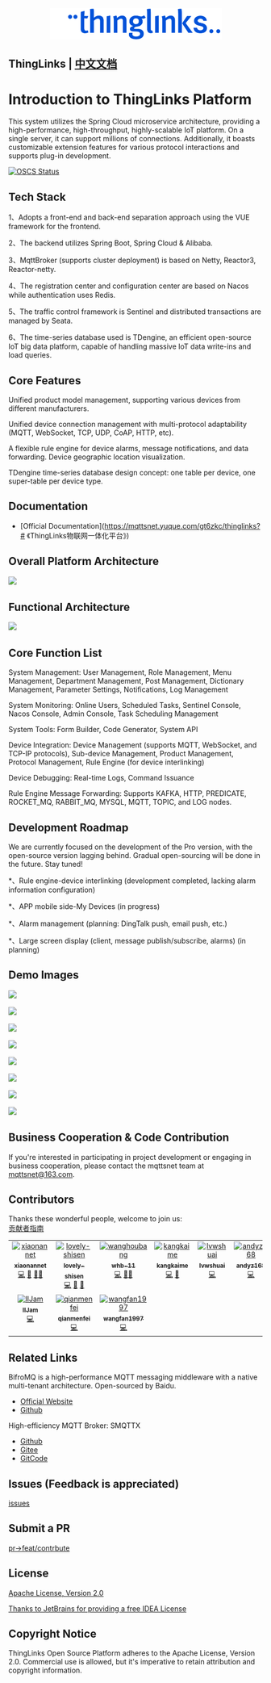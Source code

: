 <div align="center">

[![MQTTSNET Logo](./doc/imgs/logo.png)](http://www.mqttsnet.com)

</div>

## ThingLinks | [中文文档](README.zh_CN.md)

# Introduction to ThingLinks Platform

This system utilizes the Spring Cloud microservice architecture, providing a high-performance, high-throughput, highly-scalable IoT platform. On a single server, it can support millions of connections. Additionally, it boasts customizable extension features for various protocol interactions and supports plug-in development.



[![OSCS Status](https://www.oscs1024.com/platform/badge/mqttsnet/thinglinks.svg?size=small)](https://www.oscs1024.com/project/mqttsnet/thinglinks?ref=badge_small)

## Tech Stack

1、Adopts a front-end and back-end separation approach using the VUE framework for the frontend.

2、The backend utilizes Spring Boot, Spring Cloud & Alibaba.

3、MqttBroker (supports cluster deployment) is based on Netty, Reactor3, Reactor-netty.

4、The registration center and configuration center are based on Nacos while authentication uses Redis.

5、The traffic control framework is Sentinel and distributed transactions are managed by Seata.

6、The time-series database used is TDengine, an efficient open-source IoT big data platform, capable of handling massive IoT data write-ins and load queries.


## Core Features

Unified product model management, supporting various devices from different manufacturers.

Unified device connection management with multi-protocol adaptability (MQTT, WebSocket, TCP, UDP, CoAP, HTTP, etc).

A flexible rule engine for device alarms, message notifications, and data forwarding.
Device geographic location visualization.

TDengine time-series database design concept: one table per device, one super-table per device type.

## Documentation

- [Official Documentation](https://mqttsnet.yuque.com/gt6zkc/thinglinks?# 《ThingLinks物联网一体化平台》)

## Overall Platform Architecture

![](doc/imgs/overallArchitecture.png)

## Functional Architecture

![](doc/imgs/functionalArchitecture.png)

## Core Function List

System Management: User Management, Role Management, Menu Management, Department Management, Post Management, Dictionary Management, Parameter Settings, Notifications, Log Management

System Monitoring: Online Users, Scheduled Tasks, Sentinel Console, Nacos Console, Admin Console, Task Scheduling Management

System Tools: Form Builder, Code Generator, System API

Device Integration: Device Management (supports MQTT, WebSocket, and TCP-IP protocols), Sub-device Management, Product Management, Protocol Management, Rule Engine (for device interlinking)

Device Debugging: Real-time Logs, Command Issuance

Rule Engine Message Forwarding: Supports KAFKA, HTTP, PREDICATE, ROCKET_MQ, RABBIT_MQ, MYSQL, MQTT, TOPIC, and LOG nodes.


## Development Roadmap

We are currently focused on the development of the Pro version, with the open-source version lagging behind. Gradual open-sourcing will be done in the future. Stay tuned!

*、Rule engine-device interlinking (development completed, lacking alarm information configuration)

*、APP mobile side-My Devices (in progress)

*、Alarm management (planning: DingTalk push, email push, etc.)

*、Large screen display (client, message publish/subscribe, alarms) (in planning)

## Demo Images

![](doc/imgs/deviceIntegration/img.png)

![](doc/imgs/deviceIntegration/img_0.png)

![](doc/imgs/deviceIntegration/img_1.png)

![](doc/imgs/deviceIntegration/img_2.png)

![](doc/imgs/deviceIntegration/img_3.png)

![](doc/imgs/deviceIntegration/img_4.png)

![](doc/imgs/deviceIntegration/img_5.png)

![](doc/imgs/deviceIntegration/img_6.png)

## Business Cooperation & Code Contribution

If you're interested in participating in project development or engaging in business cooperation, please contact the mqttsnet team at mqttsnet@163.com.

## Contributors

Thanks these wonderful people, welcome to join us:   
[贡献者指南](CONTRIBUTING.md)

<!-- ALL-CONTRIBUTORS-LIST:START - Do not remove or modify this section -->
<!-- prettier-ignore-start -->
<!-- markdownlint-disable -->
<table>
  <tbody>
    <tr>
      <td align="center" valign="top" width="14.28%"><a href="https://github.com/xiaonannet"><img src="https://avatars.githubusercontent.com/u/57425893?s=400&u=7e19afcd215072e56e0168c6717342456b174b68&v=4" width="100px;" alt="xiaonannet"/><br /><sub><b>xiaonannet</b></sub></a><br /><a href="https://github.com/mqttsnet/thinglinks/commits?author=xiaonannet" title="Code">💻</a> <a href="https://github.com/mqttsnet/thinglinks/commits?author=xiaonannet" title="Documentation">📖</a> <a href="#xiaonannet" title="Design">🎨</a><a href="https://github.com/mqttsnet/thinglinks/commits?author=lvwshuai" title="Bug reports">🐛</a></td>
      <td align="center" valign="top" width="14.28%"><a href="https://github.com/lovely-shisen"><img src="https://avatars.githubusercontent.com/u/32031196?s=400&u=7e19afcd215072e56e0168c6717342456b174b68&v=4" width="100px;" alt="lovely-shisen"/><br /><sub><b>lovely-shisen</b></sub></a><br /><a href="https://github.com/mqttsnet/thinglinks/commits?author=lovely-shisen" title="Code">💻</a> <a href="https://github.com/mqttsnet/thinglinks/commits?author=lovely-shisen" title="Documentation">📖</a> <a href="#lovely-shisen" title="Design">🎨</a></td>
      <td align="center" valign="top" width="14.28%"><a href="https://github.com/whb-11"><img src="https://avatars.githubusercontent.com/u/95611581?v=4" width="100px;" alt="wanghoubang"/><br /><sub><b>whb-11</b></sub></a><br /><a href="https://github.com/mqttsnet/thinglinks/commits?author=whb-11" title="Code">💻</a> <a href="https://github.com/mqttsnet/thinglinks/commits?author=whb-11" title="Documentation">📖</a><a href="#lovely-shisen" title="Design">🎨</a></td>
      <td align="center" valign="top" width="14.28%"><a href="https://github.com/kangkaime"><img src="https://avatars.githubusercontent.com/u/4422866?v=4" width="100px;" alt="kangkaime"/><br /><sub><b>kangkaime</b></sub></a><br /><a href="https://github.com/mqttsnet/thinglinks/commits?author=kangkaime" title="Code">💻</a> <a href="https://github.com/mqttsnet/thinglinks/commits?author=kangkaime" title="Bug reports">🐛</a></td>      
      <td align="center" valign="top" width="14.28%"><a href="https://github.com/lvwshuai"><img src="https://avatars.githubusercontent.com/u/2986900?v=4" width="100px;" alt="lvwshuai"/><br /><sub><b>lvwshuai</b></sub></a><br /><a href="https://github.com/mqttsnet/thinglinks/commits?author=lvwshuai" title="Code">💻</a></td>
      <td align="center" valign="top" width="14.28%"><a href="https://github.com/andyz168"><img src="https://avatars.githubusercontent.com/u/22382971?v=4" width="100px;" alt="andyz168"/><br /><sub><b>andyz168</b></sub></a><br /><a href="https://github.com/mqttsnet/thinglinks/commits?author=andyz168" title="Code">💻</a></td>
    </tr>
    <tr>
      <td align="center" valign="top" width="14.28%"><a href="https://github.com/llJam"><img src="https://avatars.githubusercontent.com/u/113015997?v=4" width="100px;" alt="llJam"/><br /><sub><b>llJam</b></sub></a><br /><a href="https://github.com/mqttsnet/thinglinks/commits?author=llJam" title="Code">💻</a></td>
      <td align="center" valign="top" width="14.28%"><a href="https://github.com/qianmenfei"><img src="https://avatars.githubusercontent.com/u/39989430?v=4" width="100px;" alt="qianmenfei"/><br /><sub><b>qianmenfei</b></sub></a><br /><a href="https://github.com/mqttsnet/thinglinks/commits?author=qianmenfei" title="Code">💻</a></td>
      <td align="center" valign="top" width="14.28%"><a href="https://github.com/wangfan1997"><img src="https://avatars.githubusercontent.com/u/108504684?v=4" width="100px;" alt="wangfan1997"/><br /><sub><b>wangfan1997</b></sub></a><br /><a href="https://github.com/mqttsnet/thinglinks/commits?author=wangfan1997" title="Code">💻</a></td>
    </tr>
  </tbody>
</table>

<!-- ALL-CONTRIBUTORS-LIST:END -->

## Related Links

BifroMQ is a high-performance MQTT messaging middleware with a native multi-tenant architecture. Open-sourced by Baidu.

- [Official Website](bifromq.io)
- [Github](https://github.com/baidu/bifromq)

High-efficiency MQTT Broker: SMQTTX

- [Github](https://github.com/quickmsg/smqttx)
- [Gitee](https://gitee.com/quickmsg/smqttx)
- [GitCode](https://gitcode.com/quickmsg/smqttx)

## Issues (Feedback is appreciated)

[issues](https://github.com/mqttsnet/thinglinks/issues)

## Submit a PR

[pr->feat/contrbute](https://github.com/mqttsnet/thinglinks/pulls)

## License

[Apache License, Version 2.0](LICENSE)

[Thanks to JetBrains for providing a free IDEA License](https://www.jetbrains.com)

## Copyright Notice

ThingLinks Open Source Platform adheres to the Apache License, Version 2.0. Commercial use is allowed, but it's imperative to retain attribution and copyright information.

